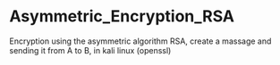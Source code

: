 # Asymmetric_Encryption_RSA
Encryption using the asymmetric algorithm RSA, create a massage and sending it from A to B, in kali linux (openssl)
